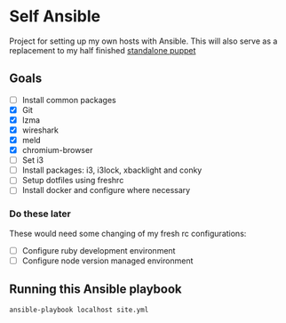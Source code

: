 # Self Ansible

Project for setting up my own hosts with Ansible. This will also serve as a replacement to my half finished [standalone puppet][standalone puppet]

## Goals

- [ ] Install common packages
 - [X] Git
 - [X] lzma
 - [X] wireshark
 - [X] meld
 - [X] chromium-browser
- [ ] Set i3
 - [ ] Install packages: i3, i3lock, xbacklight and conky
- [ ] Setup dotfiles using freshrc
- [ ] Install docker and configure where necessary

### Do these later

These would need some changing of my fresh rc configurations:

- [ ] Configure ruby development environment
- [ ] Configure node version managed environment

## Running this Ansible playbook

```sh
ansible-playbook localhost site.yml
```

[standalone puppet]: https://github.com/steakunderscore/standalone-puppet
